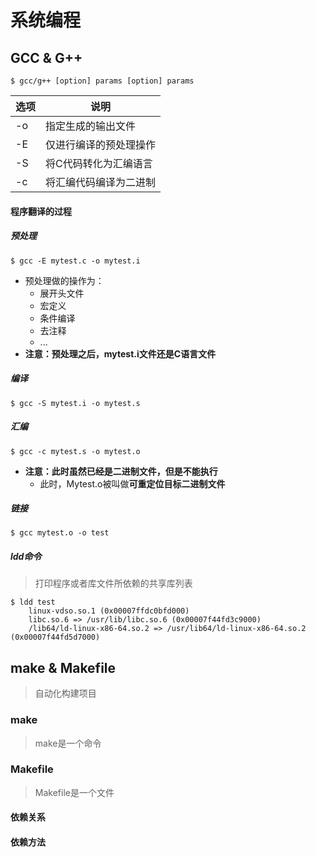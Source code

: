 # 系统编程

## GCC & G++

```linux
$ gcc/g++ [option] params [option] params
```

| 选项 | 说明 | 
| --- | --- | 
| -o | 指定生成的输出文件 |
| -E | 仅进行编译的预处理操作 |
| -S | 将C代码转化为汇编语言 |
| -c | 将汇编代码编译为二进制 |


#### 程序翻译的过程

##### 预处理

```linux
$ gcc -E mytest.c -o mytest.i
```

- 预处理做的操作为：
	- 展开头文件
	- 宏定义
	- 条件编译
	- 去注释
	- ...
- **注意：预处理之后，mytest.i文件还是C语言文件**

##### 编译

```linux
$ gcc -S mytest.i -o mytest.s
```

##### 汇编

```linux
$ gcc -c mytest.s -o mytest.o
```

- **注意：此时虽然已经是二进制文件，但是不能执行**
	- 此时，Mytest.o被叫做**可重定位目标二进制文件**

##### 链接

```linux
$ gcc mytest.o -o test
```

##### ldd命令

> 打印程序或者库文件所依赖的共享库列表

```linux
$ ldd test
	linux-vdso.so.1 (0x00007ffdc0bfd000)
	libc.so.6 => /usr/lib/libc.so.6 (0x00007f44fd3c9000)
	/lib64/ld-linux-x86-64.so.2 => /usr/lib64/ld-linux-x86-64.so.2 (0x00007f44fd5d7000)

```

## make & Makefile

> 自动化构建项目

### make

> make是一个命令

### Makefile

> Makefile是一个文件

#### 依赖关系

#### 依赖方法